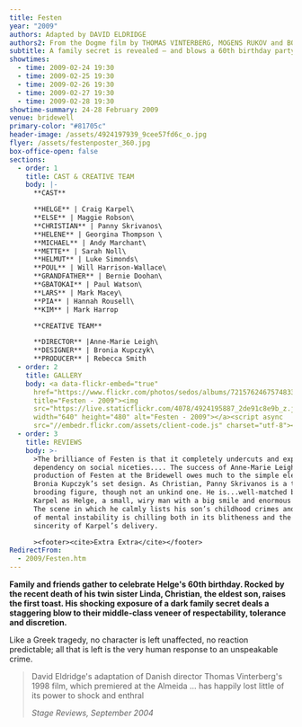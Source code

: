 ```yaml
---
title: Festen
year: "2009"
authors: Adapted by DAVID ELDRIDGE
authors2: From the Dogme film by THOMAS VINTERBERG, MOGENS RUKOV and BO HR. HANSEN
subtitle: A family secret is revealed – and blows a 60th birthday party apart
showtimes:
  - time: 2009-02-24 19:30
  - time: 2009-02-25 19:30
  - time: 2009-02-26 19:30
  - time: 2009-02-27 19:30
  - time: 2009-02-28 19:30
showtime-summary: 24-28 February 2009
venue: bridewell
primary-color: "#81705c"
header-image: /assets/4924197939_9cee57fd6c_o.jpg
flyer: /assets/festenposter_360.jpg
box-office-open: false
sections:
  - order: 1
    title: CAST & CREATIVE TEAM
    body: |-
      **CAST**

      **HELGE** | Craig Karpel\
      **ELSE** | Maggie Robson\
      **CHRISTIAN** | Panny Skrivanos\
      **HELENE** | Georgina Thompson \
      **MICHAEL** | Andy Marchant\
      **METTE** | Sarah Noll\
      **HELMUT** | Luke Simonds\
      **POUL** | Will Harrison-Wallace\
      **GRANDFATHER** | Bernie Doohan\
      **GBATOKAI** | Paul Watson\
      **LARS** | Mark Macey\
      **PIA** | Hannah Rousell\
      **KIM** | Mark Harrop

      **CREATIVE TEAM**

      **DIRECTOR** |Anne-Marie Leigh\
      **DESIGNER** | Bronia Kupczyk\
      **PRODUCER** | Rebecca Smith
  - order: 2
    title: GALLERY
    body: <a data-flickr-embed="true"
      href="https://www.flickr.com/photos/sedos/albums/72157624675748335"
      title="Festen - 2009"><img
      src="https://live.staticflickr.com/4078/4924195887_2de91c8e9b_z.jpg"
      width="640" height="480" alt="Festen - 2009"></a><script async
      src="//embedr.flickr.com/assets/client-code.js" charset="utf-8"></script>
  - order: 3
    title: REVIEWS
    body: >-
      >The brilliance of Festen is that it completely undercuts and exposes our
      dependency on social niceties.... The success of Anne-Marie Leigh’s
      production of Festen at the Bridewell owes much to the simple elegance of
      Bronia Kupczyk’s set design. As Christian, Panny Skrivanos is a tall,
      brooding figure, though not an unkind one. He is...well-matched by Craig
      Karpel as Helge, a small, wiry man with a big smile and enormous charisma.
      The scene in which he calmly lists his son’s childhood crimes and history
      of mental instability is chilling both in its blitheness and the utter
      sincerity of Karpel’s delivery.

      ><footer><cite>Extra Extra</cite></footer>
RedirectFrom:
  - 2009/Festen.htm
---
```

**Family and friends gather to celebrate Helge's 60th birthday. Rocked by the recent death of his twin sister Linda, Christian, the eldest son, raises the first toast. His shocking exposure of a dark family secret deals a staggering blow to their middle-class veneer of respectability, tolerance and discretion.**

Like a Greek tragedy, no character is left unaffected, no reaction predictable; all that is left is the very human response to an unspeakable crime.

>David Eldridge's adaptation of Danish director Thomas Vinterberg's 1998 film, which premiered at the Almeida … has happily lost little of its power to shock and enthral
><footer><cite>Stage Reviews, September 2004</cite></footer>
